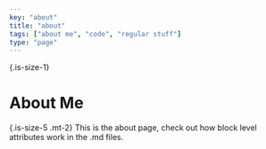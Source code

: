 ```yaml
---
key: "about"
title: "about"
tags: ["about me", "code", "regular stuff"]
type: "page"
---
```


{.is-size-1}
# About Me

{.is-size-5 .mt-2}
This is the about page, check out how block level attributes work in the .md files.